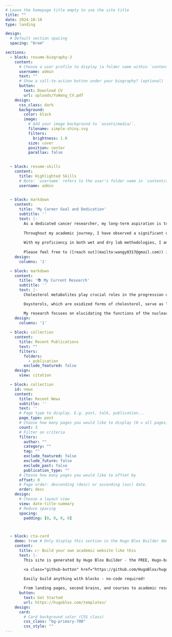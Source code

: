 ```yaml
---
# Leave the homepage title empty to use the site title
title: ""
date: 2024-10-10
type: landing

design:
  # Default section spacing
  spacing: "6rem"

sections:
  - block: resume-biography-3
    content:
      # Choose a user profile to display (a folder name within `content/authors/`)
      username: admin
      text: ""
      # Show a call-to-action button under your biography? (optional)
      button:
        text: Download CV
        url: uploads/YuWang_CV.pdf
    design:
      css_class: dark
      background:
        color: black
        image:
          # Add your image background to `assets/media/`.
          filename: simple-shiny.svg
          filters:
            brightness: 1.0
          size: cover
          position: center
          parallax: false
  

  - block: resume-skills
    content:
      title: Highlighted Skills
      # Note: `username` refers to the user's folder name in `content/authors/`
      username: admin

  
  - block: markdown
    content:
      title: 'My Career Goal and Dedication'
      subtitle: ''
      text: |-
        As a dedicated cancer researcher, my long-term aspiration is to lead the development of innovative, effective treatments that minimize side effects and address the diverse needs of patients. 
        
        Throughout my academic journey, I have observed a significant disconnect between the abundance of research findings and their limited translation into meaningful clinical outcomes. I believe this critical gap can be bridged through impactful translational cancer research. 
        
        With my proficiency in both wet and dry lab methodologies, I am poised to drive the transformation of scientific breakthroughs into practical applications that enhance patient care and improve lives.
        
        Please feel free to ([reach out](mailto:wangy0317@gmail.com)) if you’re interested in working with me 😃
    design:
      columns: '1'

  - block: markdown
    content:
      title: '📚 My Current Research'
      subtitle: ''
      text: |-
        Cholesterol metabolites play crucial roles in the progression of breast cancer. Our previous research has shown that myeloid immune cells, a dominant cell type within the tumor microenvironment, are especially sensitive to variations in cholesterol regulation.

        Oxysterols, which are oxidized forms of cholesterol, serve as ligands for nuclear receptors. Growing evidence underscores the importance of nuclear receptors, particularly those involved in cholesterol metabolism, in influencing cancer progression through their roles in tumor immunology.

        My research focuses on elucidating the functions of the nuclear receptor LRH-1/NR5A2, a vital regulator of cholesterol homeostasis, within myeloid immune cells and exploring its subsequent effects on breast cancer progression.
    design:
      columns: '1'
      
  - block: collection
    content:
      title: Recent Publications
      text: ""
      filters:
        folders:
          - publication
        exclude_featured: false
    design:
      view: citation

  - block: collection
    id: news
    content:
      title: Recent News
      subtitle: ''
      text: ''
      # Page type to display. E.g. post, talk, publication...
      page_type: post
      # Choose how many pages you would like to display (0 = all pages)
      count: 3
      # Filter on criteria
      filters:
        author: ""
        category: ""
        tag: ""
        exclude_featured: false
        exclude_future: false
        exclude_past: false
        publication_type: ""
      # Choose how many pages you would like to offset by
      offset: 0
      # Page order: descending (desc) or ascending (asc) date.
      order: desc
    design:
      # Choose a layout view
      view: date-title-summary
      # Reduce spacing
      spacing:
        padding: [0, 0, 0, 0]



  - block: cta-card
    demo: true # Only display this section in the Hugo Blox Builder demo site
    content:
      title: 👉 Build your own academic website like this
      text: |-
        This site is generated by Hugo Blox Builder - the FREE, Hugo-based open source website builder trusted by 250,000+ academics like you.

        <a class="github-button" href="https://github.com/HugoBlox/hugo-blox-builder" data-color-scheme="no-preference: light; light: light; dark: dark;" data-icon="octicon-star" data-size="large" data-show-count="true" aria-label="Star HugoBlox/hugo-blox-builder on GitHub">Star</a>

        Easily build anything with blocks - no-code required!
        
        From landing pages, second brains, and courses to academic resumés, conferences, and tech blogs.
      button:
        text: Get Started
        url: https://hugoblox.com/templates/
    design:
      card:
        # Card background color (CSS class)
        css_class: "bg-primary-700"
        css_style: ""
---
```


